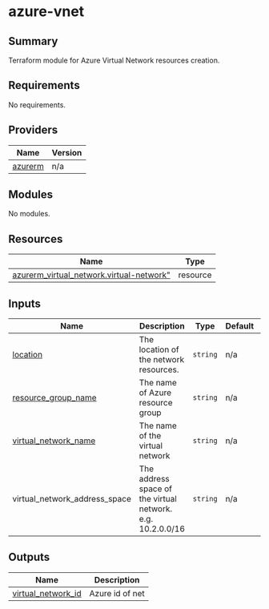 # azure-vnet

## Summary

Terraform module for Azure Virtual Network resources creation.

<!-- BEGIN_TF_DOCS -->

## Requirements

No requirements.

## Providers

| Name                                                         | Version |
| ------------------------------------------------------------ | ------- |
| <a name="provider_azurerm"></a> [azurerm](#provider_azurerm) | n/a     |

## Modules

No modules.

## Resources

| Name                                                                                                                                        | Type     |
| ------------------------------------------------------------------------------------------------------------------------------------------- | -------- |
| [azurerm_virtual_network.virtual-network"](https://registry.terraform.io/providers/hashicorp/azurerm/latest/docs/resources/virtual_network) | resource |

## Inputs

| Name                                                                                    | Description                                                | Type     | Default | Required |
| --------------------------------------------------------------------------------------- | ---------------------------------------------------------- | -------- | ------- | :------: |
| <a name="location"></a> [location](#input_location)                                     | The location of the network resources.                     | `string` | n/a     |   yes    |
| <a name="resource_group_name"></a> [resource_group_name](#input_resource_group_name)    | The name of Azure resource group                           | `string` | n/a     |   yes    |
| <a name="virtual_network_name"></a> [virtual_network_name](#input_virtual_network_name) | The name of the virtual network                            | `string` | n/a     |   yes    |
| virtual_network_address_space                                                           | The address space of the virtual network. e.g. 10.2.0.0/16 | `string` | n/a     |   yes    |

## Outputs

| Name                                                                               | Description     |
| ---------------------------------------------------------------------------------- | --------------- |
| <a name="virtual_network_id"></a> [virtual_network_id](#output_virtual_network_id) | Azure id of net |
